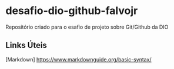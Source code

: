 # desafio-dio-github-falvojr
Repositório criado para o esafio de projeto sobre Git/Github da DIO

## Links Úteis
[Markdown] https://www.markdownguide.org/basic-syntax/
